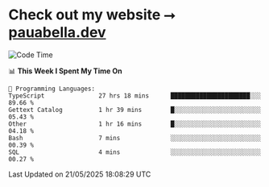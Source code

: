 # Check out my website ⭢ [pauabella.dev](https://pauabella.dev)

<!--START_SECTION:waka-->
![Code Time](http://img.shields.io/badge/Code%20Time-4%2C455%20hrs%2057%20mins-blue)

📊 **This Week I Spent My Time On** 

```text
💬 Programming Languages: 
TypeScript               27 hrs 18 mins      ██████████████████████░░░   89.66 % 
Gettext Catalog          1 hr 39 mins        █░░░░░░░░░░░░░░░░░░░░░░░░   05.43 % 
Other                    1 hr 16 mins        █░░░░░░░░░░░░░░░░░░░░░░░░   04.18 % 
Bash                     7 mins              ░░░░░░░░░░░░░░░░░░░░░░░░░   00.39 % 
SQL                      4 mins              ░░░░░░░░░░░░░░░░░░░░░░░░░   00.27 % 
```


 Last Updated on 21/05/2025 18:08:29 UTC
<!--END_SECTION:waka-->
